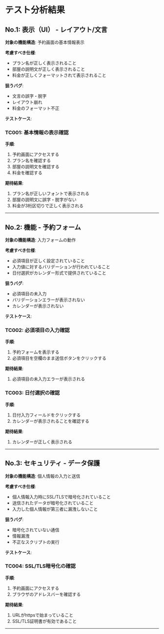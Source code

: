 # テスト分析結果

## No.1: 表示（UI） - レイアウト/文言

**対象の機能構造**: 予約画面の基本情報表示

**考慮すべき仕様**:
- プラン名が正しく表示されること
- 部屋の説明文が正しく表示されること
- 料金が正しくフォーマットされて表示されること

**狙うバグ**:
- 文言の誤字・脱字
- レイアウト崩れ
- 料金のフォーマット不正

**テストケース**:

### TC001: 基本情報の表示確認

**手順**:
1. 予約画面にアクセスする
2. プラン名を確認する
3. 部屋の説明文を確認する
4. 料金を確認する

**期待結果**:
1. プラン名が正しいフォントで表示される
2. 部屋の説明文に誤字・脱字がない
3. 料金が3桁区切りで正しく表示される

---

## No.2: 機能 - 予約フォーム

**対象の機能構造**: 入力フォームの動作

**考慮すべき仕様**:
- 必須項目が正しく設定されていること
- 入力値に対するバリデーションが行われていること
- 日付選択がカレンダー形式で提供されていること

**狙うバグ**:
- 必須項目の未入力
- バリデーションエラーが表示されない
- カレンダーが表示されない

**テストケース**:

### TC002: 必須項目の入力確認

**手順**:
1. 予約フォームを表示する
2. 必須項目を空欄のまま送信ボタンをクリックする

**期待結果**:
1. 必須項目の未入力エラーが表示される

### TC003: 日付選択の確認

**手順**:
1. 日付入力フィールドをクリックする
2. カレンダーが表示されることを確認する

**期待結果**:
1. カレンダーが正しく表示される

---

## No.3: セキュリティ - データ保護

**対象の機能構造**: 個人情報の入力と送信

**考慮すべき仕様**:
- 個人情報入力時にSSL/TLSで暗号化されていること
- 送信されたデータが暗号化されていること
- 入力した個人情報が第三者に漏洩しないこと

**狙うバグ**:
- 暗号化されていない通信
- 情報漏洩
- 不正なスクリプトの実行

**テストケース**:

### TC004: SSL/TLS暗号化の確認

**手順**:
1. 予約画面にアクセスする
2. ブラウザのアドレスバーを確認する

**期待結果**:
1. URLがhttpsで始まっていること
2. SSL/TLS証明書が有効であること

---

